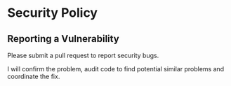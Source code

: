 # Security Policy

## Reporting a Vulnerability

Please submit a pull request to report security bugs.

I will confirm the problem, audit code to find potential similar problems and coordinate the fix.
